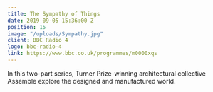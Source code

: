 ```yaml
---
title: The Sympathy of Things
date: 2019-09-05 15:36:00 Z
position: 15
image: "/uploads/Sympathy.jpg"
client: BBC Radio 4
logo: bbc-radio-4
link: https://www.bbc.co.uk/programmes/m0000xqs
---
```


In this two-part series, Turner Prize-winning architectural collective Assemble explore the designed and manufactured world.